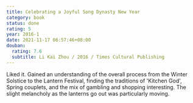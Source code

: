 ```yaml
---
title: Celebrating a Joyful Song Dynasty New Year
category: book
status: done
rating: 5
year: 2016-1
date: 2021-11-17 06:57:46+08:00
douban:
  rating: 7.6
  subtitle: Li Kai Zhou / 2016 / Times Cultural Publishing
---
```


Liked it. Gained an understanding of the overall process from the Winter Solstice to the Lantern Festival, finding the traditions of 'Kitchen God', Spring couplets, and the mix of gambling and shopping interesting. The slight melancholy as the lanterns go out was particularly moving.
